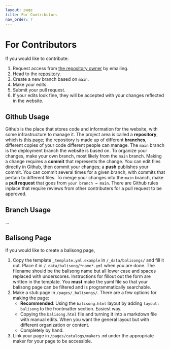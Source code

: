 ```yaml
---
layout: page
title: For Contributors
nav_order: 7
---
```


# For Contributors
If you would like to contribute:

1. Request access from [the repository owner](mailto:balisongcommunity.discord@gmail.com) by emailing.
2. Head to the [repository](https://github.com/bc-discord/bc-discord.github.io).
3. Create a new branch based on `main`.
4. Make your edits.
5. Submit your pull request.
6. If your edits look fine, they will be accepted with your changes reflected in the website.

## Github Usage
Github is the place that stores code and information for the website, with some infrastructure to manage it. The project area is called a **repository**, which is [this page](https://github.com/bc-discord/bc-discord.github.io); the repository is made up of different **branches**, different copies of your code different people can manage. The `main` branch is the deployment branch the website is based on. To organize your changes, make your own branch, most likely from the `main` branch. Making a change requires a **commit** that represents the change. You can edit files directly in Github, then commit your changes; a **push** publishes your commit. You can commit several times for a given branch, with commits that pertain to different files. To merge your changes into the `main` branch, make a **pull request** that goes from `your branch → main`. There are Github rules inplace that require reviews from other contributers for a pull request to be approved.

## Branch Usage
...

## Balisong Page
If you would like to create a balisong page, 

1. Copy the template `_template.yml.example` in `/_data/balisongs/` and fill it out. Place it in `/_data/balisong/*name*.yml` when you are done. The filename should be the balisong name but all lower case and spaces replaced with underscores. Instructions for fillout out the form are written in the template. You **must** make the yaml file so that your balisong page can be filtered and is programmatically searchable. 
2. Make a stub page in `/pages/_balisongs/`.  There are a few options for making the page:
    - **Recommended**: Using the `balisong.html` layout by adding `layout: balisong` to the frontmatter section. Easiest way.
    - Copying the `balisong.html` file and turning it into a markdown file with manual edits. When you want the general layout but with different organization or content.
    - Completely by hand.
3. Link your page in `/pages/catalogs/makers.md` under the appropriate maker for your page to be accessible.



